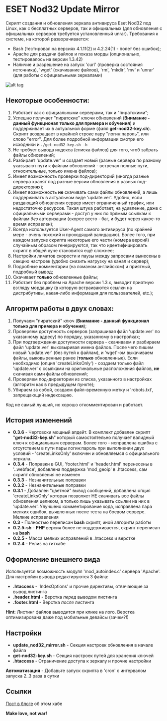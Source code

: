 ESET Nod32 Update Mirror
=========

Скрипт создания и обновления зеркала антивируса Eset Nod32 под Linux, как с бесплатных серверов, так и официальных (для обновления с официальных серверов требуется установленный unrar). Требования к системе, на которой разворачивается:

  - Bash (тестировал на версиях 4.1.11(2) и 4.2.24(1) - полет без ошибок);
  - Apache для раздачи файлов и показа морды (опционально, тестировалось на версии 1.3.42)
  - Наличие и разрешение на запуск 'curl' (проверка состояния источника), 'wget' (скачивание файлов), 'rm', 'mkdir', 'mv' и 'unrar' (для работы с официальными зеркалами)

![alt tag](http://oi60.tinypic.com/20f3w21.jpg)

Некоторые особенности:
-----------

  1. Работает как с официальными серверами, так и "пиратскими";
  2. Успешно получает "пиратские" ключи обновлений (**Внимание - данный функционал только для примера и обучения**) и поддерживает их в актуальной форме (файл **get-nod32-key.sh**). Скрипт возвращает в крайней строке пару "логин:пароль", или слово "error". Для более подробной информации смотри его исходники и ``./get-nod32-key.sh -h``
  3. Не требует вывода индекса (списка файлов) для того, чтоб забрать файлы обновлений;
  4. Разбирает 'update.ver' и создает новый (разные сервера по разному указывают пути к файлам обновлений - встречал полные пути, относительные, только имена файлов);
  5. Имеет возможность проверки под-директорий (иногда разные сервера хранят под разные версии обновления в разных под-директориях);
  6. Имеет возможность **не** скачивать сами файлы обновлений, а лишь поддерживать в актуальном виде 'update.ver'. Удобно, если раздающий обновления сервер имеет ограниченный трафик, или недостаточно ресурсов. Такая штука работает, на удивление, даже с официальными серверами - доступ у них по прямым ссылкам к файлам _без_ авторизации (скорее всего - баг, и будет через какое-то время исправлен);
  7. Всегда используется User-Agent самого антивируса (по крайней мере - очень похожий и проходящий валидацию). Более того, при каждом запуске скрипта некоторые его части (номера версий) случайным образом генерируются, так что идентифицировать скрипт в общей куче становится ещё сложнее;
  8. Настройки лимитов скорости и паузы между запросами вынесены в секцию настроек (удобно снизить нагрузку на канал и сервер);
  9. Подробные комментарии (на ломаном английском) и приятный, подробный вывод;
  10. Скачивает **только** обновленные файлы;
  11. Работает без проблем на Apache версии 1.3.x, выводит приятную взгляду мордашку (в которую встраиваются ссылки на дистрибутивы, какая-либо информация для пользователей, etc.);


Алгоритм работы в двух словах:
-----------

  1. Получаем "пиратский" ключ (**Внимание - данный функционал только для примера и обучения**);
  1. Проверяем доступность серверов (запрашивая файл 'update.ver' по указанному адресу) по порядку, указанному в настройках;
  2. При подтверждении доступности сервера - скачиваем и разбираем файл 'update.ver' выковыривая имена файлов. После чего пишем новый 'update.ver' (без путей к файлам), и 'wget'-ом выкачиваем файлы, выковыренные ранее (**только** обновленные). Если необходимо (опция 'createLinksOnly') - создаем только файл 'update.ver' с ссылками на оригинальные расположения файлов, **не** скачивая сами файлы обновлений;
  4. Проверяем под-директории из списка, указанного в настройках (алгоритм как в предыдущем пункте);
  3. Убираем за собой, создаем файл-временную метку и 'robots.txt', запрещающий индексацию.

Код не самый лучший, но хорошо откомментирован и работает.

История изменений
----
* **0.3.6** - Чертовски мощный апдейт. В комплект добавлен скрипт "**get-nod32-key.sh**" который самостоятельно получает валидный ключ к официальным серверам. Более того - исправлена ошибка с отсутствием в пути пары логин:пароль при выполнении двух условий - 'createLinksOnly' включен и обновляемся с официального зеркала.
* **0.3.4** - Поправки в GUI, 'footer.html' и 'header.html' перенесены в '.\.webface\', добавлена поддержка 'mod_geoip' в .htaccess, сам скрипт обновления не изменен
* **0.3.3** - Незначительные поправки
* **0.3.2** - Незначительные поправки
* **0.3.1** - Добавлен "цветной" вывод сообщений, добавлена опция 'createLinksOnly' которая позволяет НЕ скачивать все файлы обновления целиком, а только лишь указывать ссылки на них в 'update.ver'. Улучшено комментирование кода, исправлена пара мелких ошибок, выявленных после теста на боевом сервере. Мелкие исправления
* **0.3** - Полностью переписан **bash** скрипт, иной алгоритм работы
* **0.2.5-sh** - **PHP** версия более не поддерживается, скрипт переписан на **bash**
* **0.2.5** - Масса мелких исправлений в .htaccess и верстке
* **0.2.4** - Релиз на гитхабе

Оформление внешнего вида
-----------

Используется возможность модуля 'mod_autoindex.c' сервера 'Apache'. Для настройки вывода редактируются 3 файла:

* **.htaccess** - 'IndexOptions' и прочие директивы, отвечающие за вывод листинга
* **.header.html** - Верстка _перед_ выводом листинга
* **.footer.html** - Верстка _после_ листинга

**Hint**: Листинг файлов выводится при клике на лого. Верстка оптимизирована даже под мобильные девайсы (зачем?!)


Настройки
--------------
* **update_nod32_mirror.sh** - Секция настроек обновления в начале файла
* **get-nod32-key.sh** - Секция настроек путей для хранения ключей
* **.htaccess** - Ограничение доступа к зеркалу и прочие настройки


**Автоматизация** - Добавьте запуск скрипта в 'cron' с интервалом запуска 2..3 раза в сутки

Ссылки
-----------
[Пост в блоге] об этом хабе

**Make love, not war!**

[Пост в блоге]:http://tmblr.co/ZYW79o1CrHcIG
